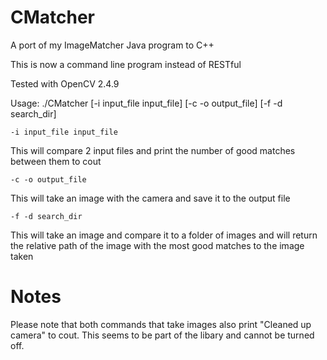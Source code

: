 CMatcher
========

A port of my ImageMatcher Java program to C++

This is now a command line program instead of RESTful

Tested with OpenCV 2.4.9

Usage: ./CMatcher [-i input_file input_file] [-c -o output_file] [-f -d search_dir]

```
-i input_file input_file
```
This will compare 2 input files and print the number of good matches between them to cout

```
-c -o output_file
```
This will take an image with the camera and save it to the output file

```
-f -d search_dir
```
This will take an image and compare it to a folder of images and will return the relative path of the image with the most good matches to the image taken

Notes
====

Please note that both commands that take images also print "Cleaned up camera" to cout. This seems to be part of the libary and cannot be turned off.
